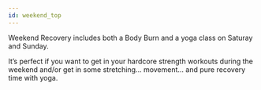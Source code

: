 ```yaml
---
id: weekend_top
---
```


Weekend Recovery includes both a Body Burn and a yoga class on Saturay and Sunday.

It’s perfect if you want to get in your hardcore strength workouts during the weekend and/or get in some stretching... movement... and pure recovery time with yoga.
